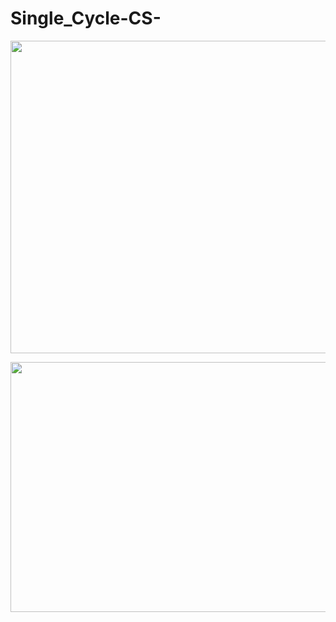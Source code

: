 Single_Cycle-CS-
================

<p align="center"><img src="https://user-images.githubusercontent.com/37611500/122678466-089a8f00-d222-11eb-8e7e-d304275a9d8c.PNG" width="1000" height="500">

<p align="center"><img src="https://user-images.githubusercontent.com/37611500/122678546-4eefee00-d222-11eb-9ab8-732cf0c90568.PNG" width="1000" height="400">

